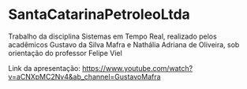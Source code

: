 # SantaCatarinaPetroleoLtda
Trabalho da disciplina Sistemas em Tempo Real, realizado pelos acadêmicos Gustavo da Silva Mafra e Nathália Adriana de Oliveira, sob orientação do professor Felipe Viel

Link da apresentação: https://www.youtube.com/watch?v=aCNXpMC2Nv4&ab_channel=GustavoMafra
